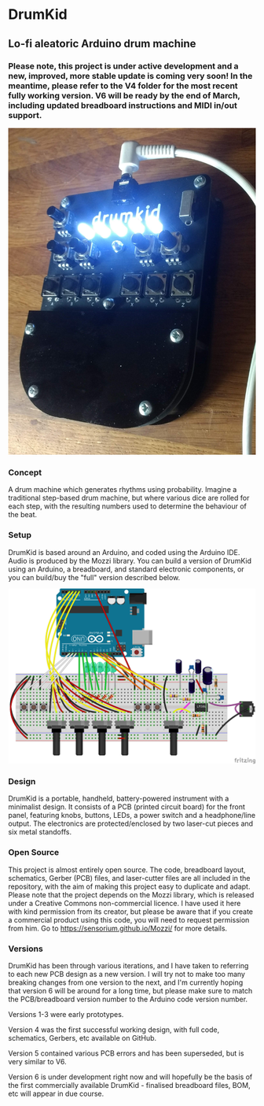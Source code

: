 # DrumKid
## Lo-fi aleatoric Arduino drum machine

### Please note, this project is under active development and a new, improved, more stable update is coming very soon! In the meantime, please refer to the V4 folder for the most recent fully working version. V6 will be ready by the end of March, including updated breadboard instructions and MIDI in/out support.

![DrumKid](v4/misc/drumkid1.jpg?raw=true "DrumKid")

### Concept
A drum machine which generates rhythms using probability. Imagine a traditional step-based drum machine, but where various dice are rolled for each step, with the resulting numbers used to determine the behaviour of the beat.

### Setup
DrumKid is based around an Arduino, and coded using the Arduino IDE. Audio is produced by the Mozzi library. You can build a version of DrumKid using an Arduino, a breadboard, and standard electronic components, or you can build/buy the "full" version described below.

![Breadboard layout](v4/breadboard/drumkid%20breadboard.png?raw=true "Breadboard layout")

### Design
DrumKid is a portable, handheld, battery-powered instrument with a minimalist design. It consists of a PCB (printed circuit board) for the front panel, featuring knobs, buttons, LEDs, a power switch and a headphone/line output. The electronics are protected/enclosed by two laser-cut pieces and six metal standoffs.

### Open Source
This project is almost entirely open source. The code, breadboard layout, schematics, Gerber (PCB) files, and laser-cutter files are all included in the repository, with the aim of making this project easy to duplicate and adapt. Please note that the project depends on the Mozzi library, which is released under a Creative Commons non-commercial licence. I have used it here with kind permission from its creator, but please be aware that if you create a commercial product using this code, you will need to request permission from him. Go to <https://sensorium.github.io/Mozzi/> for more details.

### Versions
DrumKid has been through various iterations, and I have taken to referring to each new PCB design as a new version. I will try not to make too many breaking changes from one version to the next, and I'm currently hoping that version 6 will be around for a long time, but please make sure to match the PCB/breadboard version number to the Arduino code version number.

Versions 1-3 were early prototypes.

Version 4 was the first successful working design, with full code, schematics, Gerbers, etc available on GitHub.

Version 5 contained various PCB errors and has been superseded, but is very similar to V6.

Version 6 is under development right now and will hopefully be the basis of the first commercially available DrumKid - finalised breadboard files, BOM, etc will appear in due course.